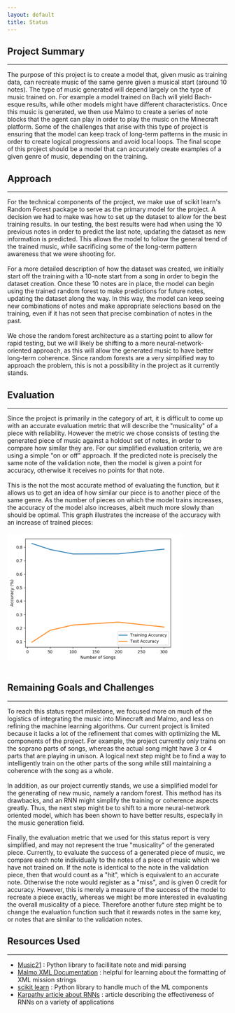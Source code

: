 ```yaml
---
layout: default
title: Status
---
```


## Project Summary
------------------
The purpose of this project is to create a model that, given music as training data, can recreate music of the same genre given a musical start (around 10 notes). The type of music generated will depend largely on the type of music trained on. For example a model trained on Bach will yield Bach-esque results, while other models might have different characteristics. Once this music is generated, we then use Malmo to create a series of note blocks that the agent can play in order to play the music on the Minecraft platform. Some of the challenges that arise with this type of project is ensuring that the model can keep track of long-term patterns in the music in order to create logical progressions and avoid local loops. The final scope of this project should be a model that can accurately create examples of a given genre of music, depending on the training.

## Approach
-----------
For the technical components of the project, we make use of scikit learn's Random Forest package to serve as the primary model for the project. A decision we had to make was how to set up the dataset to allow for the best training results. In our testing, the best results were had when using the 10 previous notes in order to predict the last note, updating the dataset as new information is predicted. This allows the model to follow the general trend of the trained music, while sacrificing some of the long-term pattern awareness that we were shooting for.
<br><br>
For a more detailed description of how the dataset was created, we initially start off the training with a 10-note start from a song in order to begin the dataset creation. Once these 10 notes are in place, the model can begin using the trained random forest to make predictions for future notes, updating the dataset along the way. In this way, the model can keep seeing new combinations of notes and make appropriate selections based on the training, even if it has not seen that precise combination of notes in the past.
<br><br>
We chose the random forest architecture as a starting point to allow for rapid testing, but we will likely be shifting to a more neural-network-oriented approach, as this will allow the generated music to have better long-term coherence. Since random forests are a very simplified way to approach the problem, this is not a possibility in the  project as it currently stands. 

## Evaluation
-------------
Since the project is primarily in the category of art, it is difficult to come up with an accurate evaluation metric that will describe the "musicality" of a piece with reliability. However the metric we chose consists of testing the generated piece of music against a holdout set of notes, in order to compare how similar they are. For our simplified evaluation criteria, we are using a simple "on or off" approach. If the predicted note is precisely the same note of the validation note, then the model is given a point for accuracy, otherwise it receives no points for that note. 
<br><br>
This is the not the most accurate method of evaluating the function, but it allows us to get an idea of how similar our piece is to another piece of the same genre. As the number of pieces on which the model trains increases, the accuracy of the model also increases, albeit much more slowly than should be optimal. This graph illustrates the increase of the accuracy with an increase of trained pieces:
<br><br>
![training graph](Training_graph.png)
<br><br>

## Remaining Goals and Challenges
---------------------------------
To reach this status report milestone, we focused more on much of the logistics of integrating the music into Minecraft and Malmo, and less on refining the machine learning algorithms. Our current project is limited because it lacks a lot of the refinement that comes with optimizing the ML components of the project. For example, the project currently only trains on the soprano parts of songs, whereas the actual song might have 3 or 4 parts that are playing in unison. A logical next step might be to find a way to intelligently train on the other parts of the song while still maintaining a coherence with the song as a whole.
<br><br>
In addition, as our project currently stands, we use a simplified model for the generating of new music, namely a random forest. This method has its drawbacks, and an RNN might simplify the training or coherence aspects greatly. Thus, the next step might be to shift to a more neural-network oriented model, which has been shown to have better results, especially in the music generation field.
<br><br>
Finally, the evaluation metric that we used for this status report is very simplified, and may not represent the true "musicality" of the generated piece. Currently, to evaluate the success of a generated piece of music, we compare each note individually to the notes of a piece of music which we have not trained on. If the note is identical to the note in the validation piece, then that would count as a "hit", which is equivalent to an accurate note. Otherwise the note would register as a "miss", and is given 0 credit for accuracy. However, this is merely a measure of the success of the model to recreate a piece exactly, whereas we might be more interested in evaluating the overall musicality of a piece. Therefore another future step might be to change the evaluation function such that it rewards notes in the same key, or notes that are similar to the validation notes.

## Resources Used
-----------------
- [Music21](https://web.mit.edu/music21/) : Python library to facillitate note and midi parsing
- [Malmo XML Documentation](https://microsoft.github.io/malmo/0.30.0/Schemas/Types.html) : helpful for learning about the formatting of XML mission strings
- [scikit learn](https://scikit-learn.org/stable/) : Python library to handle much of the ML components
- [Karpathy article about RNNs](http://karpathy.github.io/2015/05/21/rnn-effectiveness/) : article describing the effectiveness of RNNs on a variety of applications
